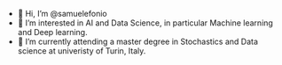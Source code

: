 - 👋 Hi, I’m @samuelefonio
- 👀 I’m interested in AI and Data Science, in particular Machine learning and Deep learning.
- 🌱 I’m currently attending a master degree in Stochastics and Data science at univeristy of Turin, Italy.



<!---
samuelefonio/samuelefonio is a ✨ special ✨ repository because its `README.md` (this file) appears on your GitHub profile.
You can click the Preview link to take a look at your changes.
--->
